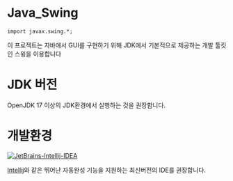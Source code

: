 # Java_Swing
```
import javax.swing.*;
```
이 프로젝트는 자바에서 GUI를 구현하기 위해 JDK에서 기본적으로 제공하는 개발 툴킷인 스윙을 이용합니다

# JDK 버전
OpenJDK 17 이상의 JDK환경에서 실행하는 것을 권장합니다.

# 개발환경
[![JetBrains-Intellij-IDEA](https://github.com/Jongwoo0101/Java_Swing/assets/96978536/3a79b5c7-f6d6-481a-bf82-0be6fd676db1)](https://www.jetbrains.com/ko-kr/idea/)

[Intellij](https://www.jetbrains.com/ko-kr/idea/)와 같은 뛰어난 자동완성 기능을 지원하는 최신버전의 IDE를 권장합니다.
